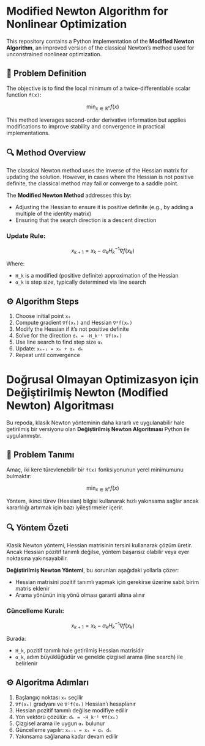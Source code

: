 # Modified Newton Algorithm for Nonlinear Optimization

This repository contains a Python implementation of the **Modified Newton Algorithm**, an improved version of the classical Newton’s method used for unconstrained nonlinear optimization.

## 📌 Problem Definition

The objective is to find the local minimum of a twice-differentiable scalar function `f(x)`:

```math
\min_{x \in \mathbb{R}^n} f(x)
````

This method leverages second-order derivative information but applies modifications to improve stability and convergence in practical implementations.

## 🔍 Method Overview

The classical Newton method uses the inverse of the Hessian matrix for updating the solution. However, in cases where the Hessian is not positive definite, the classical method may fail or converge to a saddle point.

The **Modified Newton Method** addresses this by:

* Adjusting the Hessian to ensure it is positive definite (e.g., by adding a multiple of the identity matrix)
* Ensuring that the search direction is a descent direction

### Update Rule:

```math
x_{k+1} = x_k - \alpha_k H_k^{-1} \nabla f(x_k)
```

Where:

* `H_k` is a modified (positive definite) approximation of the Hessian
* `α_k` is step size, typically determined via line search

## ⚙️ Algorithm Steps

1. Choose initial point `x₀`
2. Compute gradient `∇f(xₖ)` and Hessian `∇²f(xₖ)`
3. Modify the Hessian if it’s not positive definite
4. Solve for the direction `dₖ = -H_k⁻¹ ∇f(xₖ)`
5. Use line search to find step size `αₖ`
6. Update: `xₖ₊₁ = xₖ + αₖ dₖ`
7. Repeat until convergence

# Doğrusal Olmayan Optimizasyon için Değiştirilmiş Newton (Modified Newton) Algoritması

Bu repoda, klasik Newton yönteminin daha kararlı ve uygulanabilir hale getirilmiş bir versiyonu olan **Değiştirilmiş Newton Algoritması** Python ile uygulanmıştır.

## 📌 Problem Tanımı

Amaç, iki kere türevlenebilir bir `f(x)` fonksiyonunun yerel minimumunu bulmaktır:

```math
\min_{x \in \mathbb{R}^n} f(x)
````

Yöntem, ikinci türev (Hessian) bilgisi kullanarak hızlı yakınsama sağlar ancak kararlılığı artırmak için bazı iyileştirmeler içerir.

## 🔍 Yöntem Özeti

Klasik Newton yöntemi, Hessian matrisinin tersini kullanarak çözüm üretir. Ancak Hessian pozitif tanımlı değilse, yöntem başarısız olabilir veya eyer noktasına yakınsayabilir.

**Değiştirilmiş Newton Yöntemi**, bu sorunları aşağıdaki yollarla çözer:

* Hessian matrisini pozitif tanımlı yapmak için gerekirse üzerine sabit birim matris eklenir
* Arama yönünün iniş yönü olması garanti altına alınır

### Güncelleme Kuralı:

```math
x_{k+1} = x_k - \alpha_k H_k^{-1} \nabla f(x_k)
```

Burada:

* `H_k`, pozitif tanımlı hale getirilmiş Hessian matrisidir
* `α_k`, adım büyüklüğüdür ve genelde çizgisel arama (line search) ile belirlenir

## ⚙️ Algoritma Adımları

1. Başlangıç noktası `x₀` seçilir
2. `∇f(xₖ)` gradyanı ve `∇²f(xₖ)` Hessian’ı hesaplanır
3. Hessian pozitif tanımlı değilse modifiye edilir
4. Yön vektörü çözülür: `dₖ = -H_k⁻¹ ∇f(xₖ)`
5. Çizgisel arama ile uygun `αₖ` bulunur
6. Güncelleme yapılır: `xₖ₊₁ = xₖ + αₖ dₖ`
7. Yakınsama sağlanana kadar devam edilir

